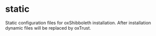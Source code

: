 # static

Static configuration files for oxShibboleth installation. After installation dynamic files will be replaced by oxTrust.
